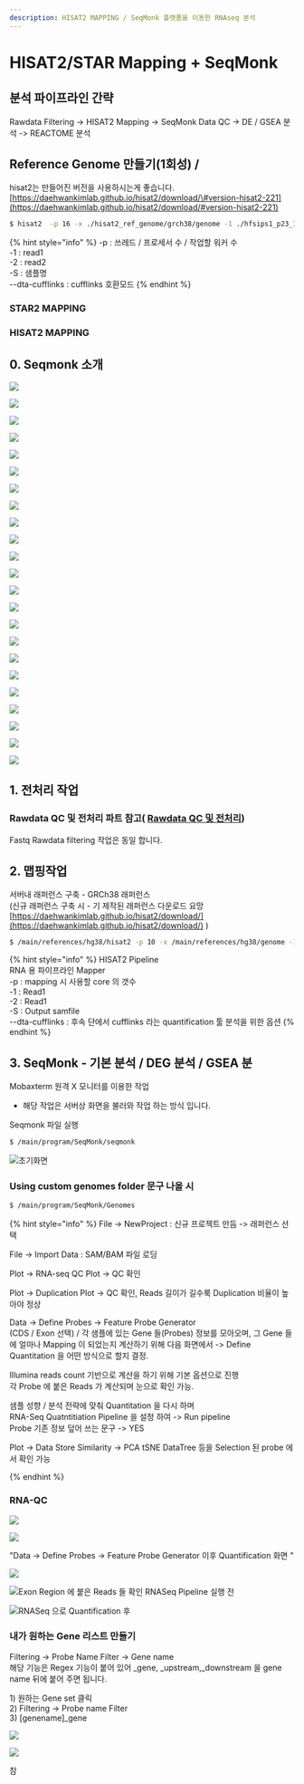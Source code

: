 ```yaml
---
description: HISAT2 MAPPING / SeqMonk 플랫폼을 이용한 RNAseq 분석
---
```


# HISAT2/STAR Mapping + SeqMonk

## 분석 파이프라인 간략

Rawdata Filtering -&gt; HISAT2 Mapping -&gt; SeqMonk Data QC -&gt; DE / GSEA 분석 -&gt; REACTOME 분석

## Reference Genome 만들기\(1회성\) / 

hisat2는 만들어진 버전을 사용하시는게 좋습니다.  
[https://daehwankimlab.github.io/hisat2/download/\#version-hisat2-221](https://daehwankimlab.github.io/hisat2/download/#version-hisat2-221)

```bash
$ hisat2  -p 16 -x ./hisat2_ref_genome/grch38/genome -1 ./hfsips1_p23_1.fq.gz -2 ./hfsips1_p23_2.fq.gz -S hfsip1.sam --dta-cufflinks
```

{% hint style="info" %}
-p : 쓰레드 / 프로세서 수 / 작업할 워커 수  
-1 : read1  
-2 : read2  
-S : 샘플명  
--dta-cufflinks : cufflinks 호환모드
{% endhint %}

### STAR2 MAPPING 



### HISAT2 MAPPING



## 0. Seqmonk 소개



![](../../.gitbook/assets/image%20%28119%29.png)

![](../../.gitbook/assets/image%20%28117%29.png)

![](../../.gitbook/assets/image%20%28114%29.png)

![](../../.gitbook/assets/image%20%28129%29.png)

![](../../.gitbook/assets/image%20%28113%29.png)

![](../../.gitbook/assets/image%20%28123%29.png)

![](../../.gitbook/assets/image%20%28128%29.png)

![](../../.gitbook/assets/image%20%28127%29.png)

![](../../.gitbook/assets/image%20%28115%29.png)

![](../../.gitbook/assets/image%20%28132%29.png)

![](../../.gitbook/assets/image%20%28133%29.png)

![](../../.gitbook/assets/image%20%28126%29.png)

![](../../.gitbook/assets/image%20%28124%29.png)

![](../../.gitbook/assets/image%20%28125%29.png)



![](../../.gitbook/assets/image%20%28121%29.png)

![](../../.gitbook/assets/image%20%28131%29.png)

![](../../.gitbook/assets/image%20%28130%29.png)

![](../../.gitbook/assets/image%20%28116%29.png)

![](../../.gitbook/assets/image%20%28118%29.png)



![](../../.gitbook/assets/image%20%28134%29.png)

![](../../.gitbook/assets/image%20%28120%29.png)

![](../../.gitbook/assets/image%20%28112%29.png)



![](../../.gitbook/assets/image%20%28122%29.png)



## 1. 전처리 작업 

### Rawdata QC 및 전처리 파트 참고\( [Rawdata QC 및 전처리](../untitled.md)\)

Fastq Rawdata filtering 작업은 동일 합니다.

## 2. 맵핑작업

서버내 래퍼런스 구축  - GRCh38 래퍼런스  
\(신규 래퍼런스 구축 시 - 기 제작된 래퍼런스 다운로드 요망[https://daehwankimlab.github.io/hisat2/download/](https://daehwankimlab.github.io/hisat2/download/) \)

```bash
$ /main/references/hg38/hisat2 -p 10 -x /main/references/hg38/genome -1 ${read_1} -2 ${read_2} -S /main/users/gilje/projects/teratocarcinoma/rna_seq/${output}.sam --dta-cufflinks
```

{% hint style="info" %}
HISAT2 Pipeline   
RNA 용 파이프라인 Mapper  
-p : mapping 시 사용할 core 의 갯수  
-1 : Read1  
-2 : Read1  
-S : Output samfile  
--dta-cufflinks : 후속 단에서 cufflinks 라는 quantification 툴 분석을 위한 옵션
{% endhint %}

## 3. SeqMonk - 기본 분석 / DEG 분석 / GSEA 분 

Mobaxterm 원격 X 모니터를 이용한 작업  
- 해당 작업은 서버상 화면을 불러와 작업 하는 방식 입니다.  
  
Seqmonk 파일 실행 

```bash
$ /main/program/SeqMonk/seqmonk
```

![&#xCD08;&#xAE30;&#xD654;&#xBA74;](../../.gitbook/assets/image%20%2821%29.png)

### Using custom genomes folder 문구 나올 시

```bash
$ /main/program/SeqMonk/Genomes
```

{% hint style="info" %}
File -&gt; NewProject : 신규 프로젝트 만듬 -&gt; 래퍼런스 선택

File -&gt; Import Data : SAM/BAM 파일 로딩

Plot -&gt; RNA-seq QC Plot -&gt; QC 확인

Plot -&gt; Duplication Plot -&gt; QC 확인, Reads 길이가 길수룩 Duplication 비율이 높아야 정상

Data -&gt; Define Probes -&gt; Feature Probe Generator  
\(CDS / Exon 선택\) / 각 샘플에 있는 Gene 들\(Probes\) 정보를 모아오며, 그 Gene 들에 얼마나 Mapping 이 되었는지 계산하기 위해 다음 화면에서 -&gt; Define Quantitation 을 어떤 방식으로 할지 결정.  
  
Illumina reads count 기반으로 계산을 하기 위해 기본 옵션으로 진행  
각 Probe 에 붙은 Reads 가 계산되며 눈으로 확인 가능.  
  
샘플 성향 / 분석 전략에 맞춰 Quantitation 을 다시 하며   
RNA-Seq Quatntitiation Pipeline 을 설정 하여 -&gt; Run pipeline  
Probe 기존 정보 덮어 쓰는 문구 -&gt; YES  
  
   
Plot -&gt; Data Store Similarity -&gt; PCA tSNE DataTree 등을 Selection 된 probe 에서 확인 가능

  
   
  
{% endhint %}

### RNA-QC

![](../../.gitbook/assets/image%20%2839%29.png)

![](../../.gitbook/assets/image%20%2878%29.png)



"Data -&gt; Define Probes -&gt; Feature Probe Generator 이후 Quantification 화면  "

![](../../.gitbook/assets/image%20%2859%29.png)



![Exon Region &#xC5D0; &#xBD99;&#xC740; Reads &#xB4E4; &#xD655;&#xC778; RNASeq Pipeline &#xC2E4;&#xD589; &#xC804;](../../.gitbook/assets/image%20%2835%29.png)

  


![RNASeq &#xC73C;&#xB85C; Quantification &#xD6C4;](../../.gitbook/assets/image%20%2890%29.png)





### 내가 원하는 Gene 리스트 만들기

Filtering -&gt; Probe Name Filter -&gt; Gene name   
해당 기능은 Regex 기능이 붙어 있어 \_gene, \_upstream,\_downstream 을 gene name 뒤에 붙어 주면 됩니다.



1\) 원하는 Gene set 클릭  
2\) Filtering -&gt; Probe name Filter   
3\) \[genename\]\_gene  
  


![](../../.gitbook/assets/image%20%28108%29.png)





![](../../.gitbook/assets/image%20%28109%29.png)



참

